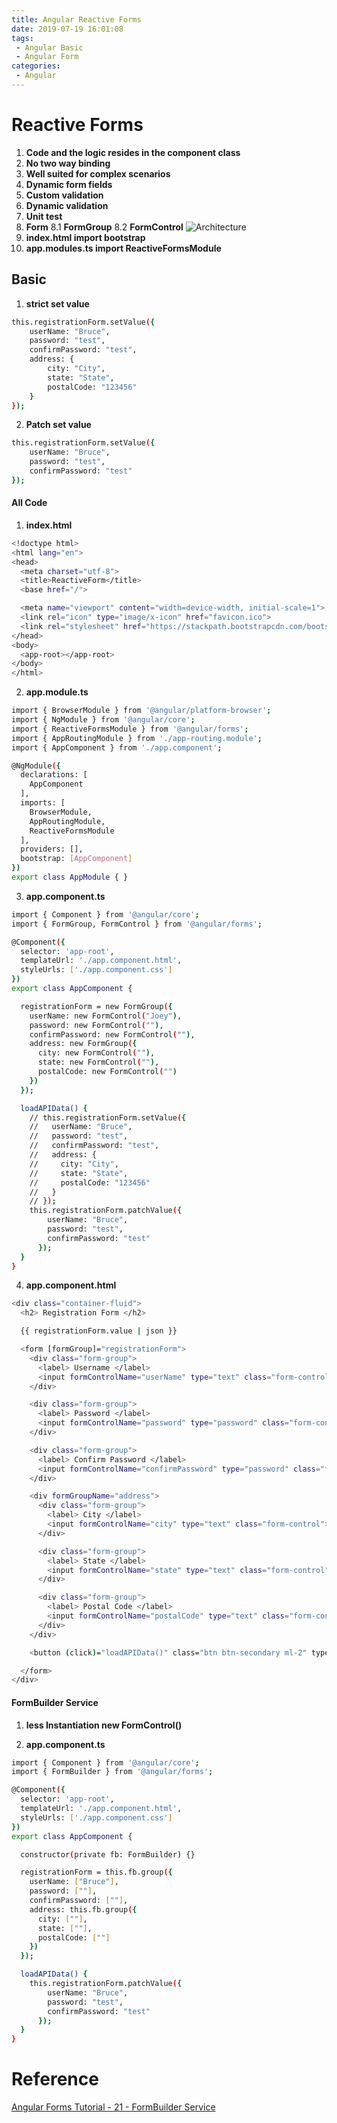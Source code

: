 ```yaml
---
title: Angular Reactive Forms
date: 2019-07-19 16:01:08
tags:
 - Angular Basic
 - Angular Form
categories: 
 - Angular
---
```


# Reactive Forms
1. **Code and the logic resides in the component class**
2. **No two way binding**
3. **Well suited for complex scenarios**
4. **Dynamic form fields**
5. **Custom validation**
6. **Dynamic validation**
7. **Unit test**
8. **Form**
    8.1 **FormGroup**
    8.2 **FormControl**
    ![Architecture](1.png)
9. **index.html import bootstrap**
10. **app.modules.ts import ReactiveFormsModule**

## Basic
1. **strict set value**
~~~ bash
this.registrationForm.setValue({
    userName: "Bruce",
    password: "test",
    confirmPassword: "test",
    address: {
        city: "City",
        state: "State",
        postalCode: "123456"
    }
});
~~~

2. **Patch set value**
~~~ bash
this.registrationForm.setValue({
    userName: "Bruce",
    password: "test",
    confirmPassword: "test"
});
~~~


#### All Code
1. **index.html**
~~~ bash
<!doctype html>
<html lang="en">
<head>
  <meta charset="utf-8">
  <title>ReactiveForm</title>
  <base href="/">

  <meta name="viewport" content="width=device-width, initial-scale=1">
  <link rel="icon" type="image/x-icon" href="favicon.ico">
  <link rel="stylesheet" href="https://stackpath.bootstrapcdn.com/bootstrap/4.3.1/css/bootstrap.min.css" integrity="sha384-ggOyR0iXCbMQv3Xipma34MD+dH/1fQ784/j6cY/iJTQUOhcWr7x9JvoRxT2MZw1T" crossorigin="anonymous">
</head>
<body>
  <app-root></app-root>
</body>
</html>
~~~

2. **app.module.ts**
~~~ bash
import { BrowserModule } from '@angular/platform-browser';
import { NgModule } from '@angular/core';
import { ReactiveFormsModule } from '@angular/forms';
import { AppRoutingModule } from './app-routing.module';
import { AppComponent } from './app.component';

@NgModule({
  declarations: [
    AppComponent
  ],
  imports: [
    BrowserModule,
    AppRoutingModule,
    ReactiveFormsModule
  ],
  providers: [],
  bootstrap: [AppComponent]
})
export class AppModule { }
~~~

3. **app.component.ts**
~~~ bash
import { Component } from '@angular/core';
import { FormGroup, FormControl } from '@angular/forms';

@Component({
  selector: 'app-root',
  templateUrl: './app.component.html',
  styleUrls: ['./app.component.css']
})
export class AppComponent {

  registrationForm = new FormGroup({
    userName: new FormControl("Joey"),
    password: new FormControl(""),
    confirmPassword: new FormControl(""),
    address: new FormGroup({
      city: new FormControl(""),
      state: new FormControl(""),
      postalCode: new FormControl("")
    })
  });

  loadAPIData() {
    // this.registrationForm.setValue({
    //   userName: "Bruce",
    //   password: "test",
    //   confirmPassword: "test",
    //   address: {
    //     city: "City",
    //     state: "State",
    //     postalCode: "123456"
    //   }
    // });
    this.registrationForm.patchValue({
        userName: "Bruce",
        password: "test",
        confirmPassword: "test"
      });
  }
}

~~~

4. **app.component.html**
~~~ bash
<div class="container-fluid">
  <h2> Registration Form </h2>

  {{ registrationForm.value | json }}

  <form [formGroup]="registrationForm">
    <div class="form-group">
      <label> Username </label>
      <input formControlName="userName" type="text" class="form-control" />
    </div>

    <div class="form-group">
      <label> Password </label>
      <input formControlName="password" type="password" class="form-control" />
    </div>

    <div class="form-group">
      <label> Confirm Password </label>
      <input formControlName="confirmPassword" type="password" class="form-control" />
    </div>

    <div formGroupName="address">
      <div class="form-group">
        <label> City </label>
        <input formControlName="city" type="text" class="form-control">
      </div>

      <div class="form-group">
        <label> State </label>
        <input formControlName="state" type="text" class="form-control">
      </div>

      <div class="form-group">
        <label> Postal Code </label>
        <input formControlName="postalCode" type="text" class="form-control">
      </div>
    </div>

    <button (click)="loadAPIData()" class="btn btn-secondary ml-2" type="button"> Load API Data </button>

  </form>
</div>
~~~

#### FormBuilder Service
1. **less Instantiation new FormControl()**

2. **app.component.ts**
~~~ bash
import { Component } from '@angular/core';
import { FormBuilder } from '@angular/forms';

@Component({
  selector: 'app-root',
  templateUrl: './app.component.html',
  styleUrls: ['./app.component.css']
})
export class AppComponent {

  constructor(private fb: FormBuilder) {}

  registrationForm = this.fb.group({
    userName: ["Bruce"],
    password: [""],
    confirmPassword: [""],
    address: this.fb.group({
      city: [""],
      state: [""],
      postalCode: [""]
    })
  });

  loadAPIData() {
    this.registrationForm.patchValue({
        userName: "Bruce",
        password: "test",
        confirmPassword: "test"
      });
  }
}
~~~

# Reference
[Angular Forms Tutorial - 21 - FormBuilder Service](https://www.youtube.com/watch?v=3_dFnULt3FA&list=PLC3y8-rFHvwhBRAgFinJR8KHIrCdTkZcZ&index=53)